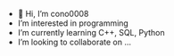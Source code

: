 - 👋 Hi, I’m cono0008
- I’m interested in programming
- I’m currently learning C++, SQL, Python
- I’m looking to collaborate on ...


<!---
cono0008/cono0008 is a ✨ special ✨ repository because its `README.md` (this file) appears on your GitHub profile.
You can click the Preview link to take a look at your changes.
--->
